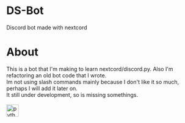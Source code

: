 # DS-Bot
Discord bot made with nextcord

# About 
This is a bot that I'm making to learn nextcord/discord.py. Also I'm refactoring an old bot code
that I wrote.
<br>
Im not using slash commands mainly because I don't like it so much, perhaps I will add it later on.
<br>
It still under development, so is missing somethings.
<br>
<br>
<a href="https://emoji.gg/emoji/1887_python">
    <img src="https://cdn3.emoji.gg/emojis/1887_python.png" width="32px" height="32px" alt="python">
</a>
